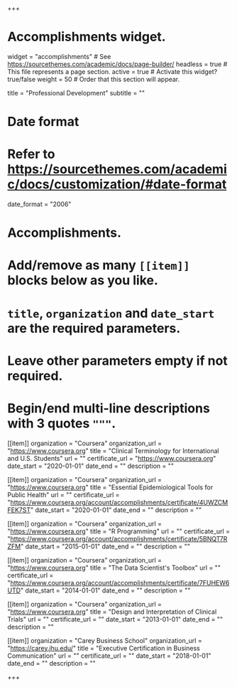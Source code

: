 +++
# Accomplishments widget.
widget = "accomplishments"  # See https://sourcethemes.com/academic/docs/page-builder/
headless = true  # This file represents a page section.
active = true  # Activate this widget? true/false
weight = 50  # Order that this section will appear.

title = "Professional Development"
subtitle = ""

# Date format
#   Refer to https://sourcethemes.com/academic/docs/customization/#date-format
 date_format = "2006"

# Accomplishments.
#   Add/remove as many `[[item]]` blocks below as you like.
#   `title`, `organization` and `date_start` are the required parameters.
#   Leave other parameters empty if not required.
#   Begin/end multi-line descriptions with 3 quotes `"""`.

[[item]]
  organization = "Coursera"
  organization_url = "https://www.coursera.org"
  title = "Clinical Terminology for International and U.S. Students"
  url = ""
  certificate_url = "https://www.coursera.org"
  date_start = "2020-01-01"
  date_end = ""
  description = ""

[[item]]
  organization = "Coursera"
  organization_url = "https://www.coursera.org"
  title = "Essential Epidemiological Tools for Public Health"
  url = ""
  certificate_url = "https://www.coursera.org/account/accomplishments/certificate/4UWZCMFEK7ST"
  date_start = "2020-01-01"
  date_end = ""
  description = ""

  [[item]]
  organization = "Coursera"
  organization_url = "https://www.coursera.org"
  title = "R Programming"
  url = ""
  certificate_url = "https://www.coursera.org/account/accomplishments/certificate/5BNQT7RZFM"
  date_start = "2015-01-01"
  date_end = ""
  description = ""

  [[item]]
  organization = "Coursera"
  organization_url = "https://www.coursera.org"
  title = "The Data Scientist's Toolbox"
  url = ""
  certificate_url = "https://www.coursera.org/account/accomplishments/certificate/7FUHEW6UTD"
  date_start = "2014-01-01"
  date_end = ""
  description = ""

  [[item]]
  organization = "Coursera"
  organization_url = "https://www.coursera.org"
  title = "Design and Interpretation of Clinical Trials"
  url = ""
  certificate_url = ""
  date_start = "2013-01-01"
  date_end = ""
  description = ""
  
[[item]]
  organization = "Carey Business School"
  organization_url = "https://carey.jhu.edu/"
  title = "Executive Certification in Business Communication"
  url = ""
  certificate_url = ""
  date_start = "2018-01-01"
  date_end = ""
  description = ""


  

+++
